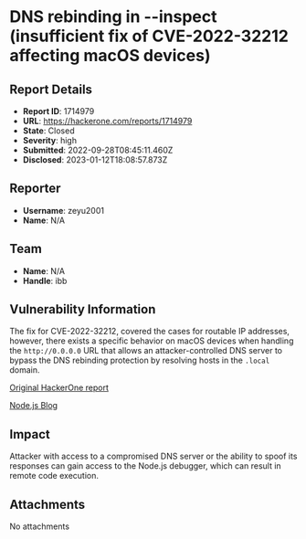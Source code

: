 # DNS rebinding in --inspect (insufficient fix of CVE-2022-32212 affecting macOS devices)

## Report Details
- **Report ID**: 1714979
- **URL**: https://hackerone.com/reports/1714979
- **State**: Closed
- **Severity**: high
- **Submitted**: 2022-09-28T08:45:11.460Z
- **Disclosed**: 2023-01-12T18:08:57.873Z

## Reporter
- **Username**: zeyu2001
- **Name**: N/A

## Team
- **Name**: N/A
- **Handle**: ibb

## Vulnerability Information
The fix for CVE-2022-32212, covered the cases for routable IP addresses, however, there exists a specific behavior on macOS devices when handling the `http://0.0.0.0` URL that allows an attacker-controlled DNS server to bypass the DNS rebinding protection by resolving hosts in the `.local` domain.

[Original HackerOne report](https://hackerone.com/reports/1632921)

[Node.js Blog](https://nodejs.org/en/blog/vulnerability/september-2022-security-releases/#dns-rebinding-in-inspect-insufficient-fix-of-cve-2022-32212-affecting-macos-devices-high-cve-2022-32212-cve-2018-7160)

## Impact

Attacker with access to a compromised DNS server or the ability to spoof its responses can gain access to the Node.js debugger, which can result in remote code execution.

## Attachments
No attachments
